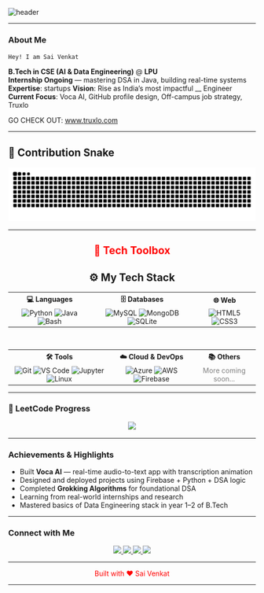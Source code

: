 ![header](https://capsule-render.vercel.app/api?type=waving&color=FF0000&height=140&section=header&text=Welcome%20to%20Sai's%20AI%20Lab&fontColor=ffffff&fontSize=28&fontAlignY=35)

---

### About Me

    Hey! I am Sai Venkat
**B.Tech in CSE (AI & Data Engineering)** @ **LPU**  
**Internship Ongoing** — mastering DSA in Java, building real-time systems  
**Expertise**: startups
**Vision**: Rise as India’s most impactful __ Engineer 
**Current Focus**: Voca AI, GitHub profile design, Off-campus job strategy, Truxlo

GO CHECK OUT: www.truxlo.com

---

## 🐍 Contribution Snake

<picture>
  <source media="(prefers-color-scheme: dark)" srcset="https://raw.githubusercontent.com/saiiexd/saiiexd/output/github-snake-dark.svg" />
  <source media="(prefers-color-scheme: light)" srcset="https://raw.githubusercontent.com/saiiexd/saiiexd/output/github-snake.svg" />
  <img alt="github-snake" src="https://raw.githubusercontent.com/saiiexd/saiiexd/output/github-snake.svg" />
</picture>

---

<h2 align="center" style="color:#FF0000;">🥰 Tech Toolbox</h2>
<h2 align="center">⚙️ My Tech Stack</h2>

<table align="center">
  <tr>
    <th>💻 Languages</th>
    <th>🗄️ Databases</th>
    <th>🌐 Web</th>
  </tr>
  <tr align="center">
    <td>
      <img src="https://cdn.jsdelivr.net/gh/devicons/devicon/icons/python/python-original.svg" width="40" title="Python"/>
      <img src="https://cdn.jsdelivr.net/gh/devicons/devicon/icons/java/java-original.svg" width="40" title="Java"/>
      <img src="https://cdn.jsdelivr.net/gh/devicons/devicon/icons/bash/bash-original.svg" width="40" title="Bash"/>
    </td>
    <td>
      <img src="https://cdn.jsdelivr.net/gh/devicons/devicon/icons/mysql/mysql-original.svg" width="40" title="MySQL"/>
      <img src="https://cdn.jsdelivr.net/gh/devicons/devicon/icons/mongodb/mongodb-original.svg" width="40" title="MongoDB"/>
      <img src="https://upload.wikimedia.org/wikipedia/commons/3/38/SQLite370.svg" width="40" title="SQLite"/>
    </td>
    <td>
      <img src="https://cdn.jsdelivr.net/gh/devicons/devicon/icons/html5/html5-original.svg" width="40" title="HTML5"/>
      <img src="https://cdn.jsdelivr.net/gh/devicons/devicon/icons/css3/css3-original.svg" width="40" title="CSS3"/>
    </td>
  </tr>
</table>

<br/>

<table align="center">
  <tr>
    <th>🛠️ Tools</th>
    <th>☁️ Cloud & DevOps</th>
    <th>📚 Others</th>
  </tr>
  <tr align="center">
    <td>
      <img src="https://cdn.jsdelivr.net/gh/devicons/devicon/icons/git/git-original.svg" width="40" title="Git"/>
      <img src="https://cdn.jsdelivr.net/gh/devicons/devicon/icons/vscode/vscode-original.svg" width="40" title="VS Code"/>
      <img src="https://cdn.jsdelivr.net/gh/devicons/devicon/icons/jupyter/jupyter-original.svg" width="40" title="Jupyter"/>
      <img src="https://cdn.jsdelivr.net/gh/devicons/devicon/icons/linux/linux-original.svg" width="40" title="Linux"/>
    </td>
    <td>
      <img src="https://cdn.jsdelivr.net/gh/devicons/devicon/icons/azure/azure-original.svg" width="50" title="Azure"/>
      <img src="https://img.icons8.com/color/48/amazon-web-services.png" width="40" title="AWS"/>
      <img src="https://cdn.jsdelivr.net/gh/devicons/devicon/icons/firebase/firebase-plain.svg" width="40" title="Firebase"/>
    </td>
    <td>
      <span style="color: gray; font-size: 14px;">More coming soon...</span>
    </td>
  </tr>
</table>

---

### 🦟 LeetCode Progress
<p align="center">
  <img src="https://leetcard.jacoblin.cool/saivenkat262005?theme=dark&font=Baloo&ext=activity" />
</p>

---

### Achievements & Highlights
-  Built **Voca AI** — real-time audio-to-text app with transcription animation
-  Designed and deployed projects using Firebase + Python + DSA logic
-  Completed **Grokking Algorithms** for foundational DSA
-  Learning from real-world internships and research
-  Mastered basics of Data Engineering stack in year 1–2 of B.Tech

---

###  Connect with Me
<p align="center">
  <a href="https://www.linkedin.com/in/sai-venkat-7a2843218/">
    <img src="https://img.shields.io/badge/LinkedIn-SaiVenkat-FF0000?style=for-the-badge&logo=linkedin&logoColor=white" />
  </a>
  <a href="mailto:saivenkat262005@gmail.com">
    <img src="https://img.shields.io/badge/Gmail-saivenkat262005-FF0000?style=for-the-badge&logo=gmail&logoColor=white" />
  </a>
  <a href="https://leetcode.com/u/saivenkat262005/">
    <img src="https://img.shields.io/badge/LeetCode-sai--venkat--ai-FF0000?style=for-the-badge&logo=leetcode&logoColor=white" />
  </a>
  <a href="https://www.kaggle.com/saiiexd">
    <img src="https://img.shields.io/badge/Kaggle-sai--venkat--ai-FF0000?style=for-the-badge&logo=kaggle&logoColor=white" />
  </a>
</p>

---


<div align="center" style="color:#FF0000;">
  Built with ❤️ Sai Venkat
</div>

---
